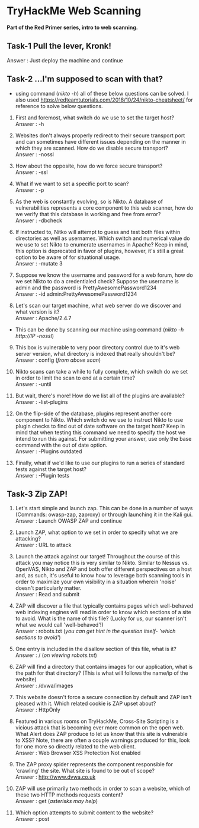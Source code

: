 # TryHackMe Web Scanning
**Part of the Red Primer series, intro to web scanning.**

## Task-1 Pull the lever, Kronk!
Answer : Just deploy the machine and continue

## Task-2  ...I'm supposed to scan with that?
* using command (*nikto -h*) all of these below questions can be solved. I also used https://redteamtutorials.com/2018/10/24/nikto-cheatsheet/ for reference to solve below questions.

1. First and foremost, what switch do we use to set the target host?<br>
Answer : -h

2. Websites don't always properly redirect to their secure transport port and can sometimes have different issues depending on the manner in which they are scanned. How do we disable secure transport?<br>
Answer : -nossl

3. How about the opposite, how do we force secure transport? <br>
Answer : -ssl

4. What if we want to set a specific port to scan?<br>
Answer : -p

5. As the web is constantly evolving, so is Nikto. A database of vulnerabilities represents a core component to this web scanner, how do we verify that this database is working and free from error? <br>
Answer : -dbcheck

6. If instructed to, Nitko will attempt to guess and test both files within directories as well as usernames. Which switch and numerical value do we use to set Nikto to enumerate usernames in Apache? Keep in mind, this option is deprecated in favor of plugins, however, it's still a great option to be aware of for situational usage.<br>
Answer : -mutate 3

7. Suppose we know the username and password for a web forum, how do we set Nikto to do a credentialed check? Suppose the username is admin and the password is PrettyAwesomePassword1234<br>
Answer : -id admin:PrettyAwesomePassword1234

8. Let's scan our target machine, what web server do we discover and what version is it?<br>
Answer : Apache/2.4.7 
* This can be done by scanning our machine using command (*nikto -h http://IP -nossl*)

9. This box is vulnerable to very poor directory control due to it's web server version, what directory is indexed that really shouldn't be?<br>
Answer : config (*from above scan*)

10. Nikto scans can take a while to fully complete, which switch do we set in order to limit the scan to end at a certain time?<br>
Answer : -until

11. But wait, there's more! How do we list all of the plugins are available?<br>
Answer : -list-plugins

12. On the flip-side of the database, plugins represent another core component to Nikto. Which switch do we use to instruct Nikto to use plugin checks to find out of date software on the target host? Keep in mind that when testing this command we need to specify the host we intend to run this against. For submitting your answer, use only the base command with the out of date option. <br>
Answer : -Plugins outdated

13. Finally, what if we'd like to use our plugins to run a series of standard tests against the target host?<br>
Answer : -Plugin tests

## Task-3 Zip ZAP!

1. Let's start simple and launch zap. This can be done in a number of ways (Commands: owasp-zap, zaproxy) or through launching it in the Kali gui. <br>
Answer : Launch OWASP ZAP and continue

2. Launch ZAP, what option to we set in order to specify what we are attacking?<br>
Answer : URL to attack

3. Launch the attack against our target! Throughout the course of this attack you may notice this is very similar to Nikto. Similar to Nessus vs. OpenVAS, Nikto and ZAP and both offer different perspectives on a host and, as such, it's useful to know how to leverage both scanning tools in order to maximize your own visibility in a situation wherein 'noise' doesn't particularly matter.<br>
Answer : Read and submit

4. ZAP will discover a file that typically contains pages which well-behaved web indexing engines will read in order to know which sections of a site to avoid. What is the name of this file? (Lucky for us, our scanner isn't what we would call 'well-behaved'!)<br>
Answer : robots.txt (*you can get hint in the question itself- 'which sections to avoid'*)

5. One entry is included in the disallow section of this file, what is it?<br>
Answer : / (*on viewing robots.txt*) 

6. ZAP will find a directory that contains images for our application, what is the path for that directory? (This is what will follows the name/ip of the website)<br>
Answer : /dvwa/images

7. This website doesn't force a secure connection by default and ZAP isn't pleased with it. Which related cookie is ZAP upset about?<br>
Answer : HttpOnly

8. Featured in various rooms on TryHackMe, Cross-Site Scripting is a vicious attack that is becoming ever more common on the open web. What Alert does ZAP produce to let us know that this site is vulnerable to XSS? Note, there are often a couple warnings produced for this, look for one more so directly related to the web client.<br>
Answer : Web Browser XSS Protection Not enabled

9. The ZAP proxy spider represents the component responsible for 'crawling' the site. What site is found to be out of scope?<br>
Answer : http://www.dvwa.co.uk 

10. ZAP will use primarily two methods in order to scan a website, which of these two HTTP methods requests content?<br>
Answer : get (*asterisks may help*)

11. Which option attempts to submit content to the website?<br>
Answer : post